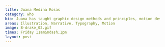 ```yaml
---
title: Juana Medina Rosas
category: who
bio: Juana has taught graphic design methods and principles, motion design, editorial design, and advanced typography, and is currently teaching senior design project and advanced illustration: picture book.
areas: Illustration, Narrative, Typography, Motion
image: 8-drake_02.gif
times: Friday 11am&ndash;1pm
layout: post
---
```

